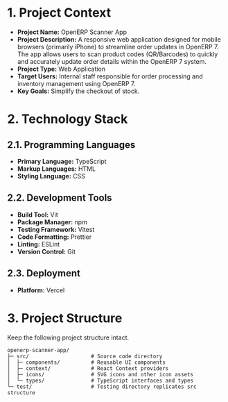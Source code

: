 # 1. Project Context

- **Project Name:** OpenERP Scanner App
- **Project Description:** A responsive web application designed for mobile browsers (primarily iPhone) to streamline order updates in OpenERP 7. The app allows users to scan product codes (QR/Barcodes) to quickly and accurately update order details within the OpenERP 7 system.
- **Project Type:** Web Application
- **Target Users:** Internal staff responsible for order processing and inventory management using OpenERP 7.
- **Key Goals:** Simplify the checkout of stock.

# 2. Technology Stack

## 2.1. Programming Languages

- **Primary Language:** TypeScript
- **Markup Languages:** HTML
- **Styling Language:** CSS

## 2.2. Development Tools

- **Build Tool:** Vit
- **Package Manager:** npm
- **Testing Framework:** Vitest
- **Code Formatting:** Prettier
- **Linting:** ESLint
- **Version Control:** Git

## 2.3. Deployment

- **Platform:** Vercel

# 3. Project Structure

Keep the following project structure intact.

```
openerp-scanner-app/
├─ src/                    # Source code directory
│  ├─ components/          # Reusable UI components
│  ├─ context/             # React Context providers
│  ├─ icons/               # SVG icons and other icon assets
│  └─ types/               # TypeScript interfaces and types
└─ test/                   # Testing directory replicates src structure
```
